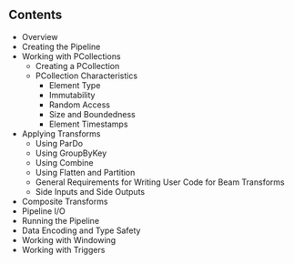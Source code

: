 ## Contents

- Overview
- Creating the Pipeline
- Working with PCollections
    - Creating a PCollection
    - PCollection Characteristics
        - Element Type
        - Immutability
        - Random Access
        - Size and Boundedness
        - Element Timestamps
- Applying Transforms
    - Using ParDo
    - Using GroupByKey
    - Using Combine
    - Using Flatten and Partition
    - General Requirements for Writing User Code for Beam Transforms
    - Side Inputs and Side Outputs
- Composite Transforms
- Pipeline I/O
- Running the Pipeline
- Data Encoding and Type Safety
- Working with Windowing
- Working with Triggers
